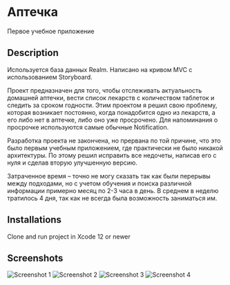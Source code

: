# Аптечка
Первое учебное приложение

## Description
Используется база данных Realm. Написано на кривом MVC с использованием Storyboard.

Проект предназначен для того, чтобы отслеживать актуальность домашней аптечки, вести список лекарств с количеством таблеток и следить за сроком годности. Этим проектом я решил свою проблему, которая возникает постоянно, когда понадобится одно из лекарств, а его либо нет в аптечке, либо оно уже просрочено. Для напоминания о просрочке используются самые обычные Notification.

Разработка проекта не закончена, но прервана по той причине, что это было первым учебным приложением, где практически не было никакой архитектуры. По этому решил исправить все недочеты, написав его с нуля и сделав вторую улучшенную версию.

Затраченное время – точно не могу сказать так как были перерывы между подходами, но с учетом обучения и поиска различной информации примерно месяц по 2-3 часа в день. В среднем в неделю тратилось 4 дня, так как не всегда была возможность заниматься им.

## Installations
Clone and run project in Xcode 12 or newer

## Screenshots

![Screenshot 1](https://github.com/ZyFun/Medicines/blob/develop/Screenshots/000.PNG?raw=true)
![Screenshot 2](https://github.com/ZyFun/Medicines/blob/develop/Screenshots/001.PNG?raw=true)
![Screenshot 3](https://github.com/ZyFun/Medicines/blob/develop/Screenshots/002.PNG?raw=true)
![Screenshot 4](https://github.com/ZyFun/Medicines/blob/develop/Screenshots/003.PNG?raw=true)
